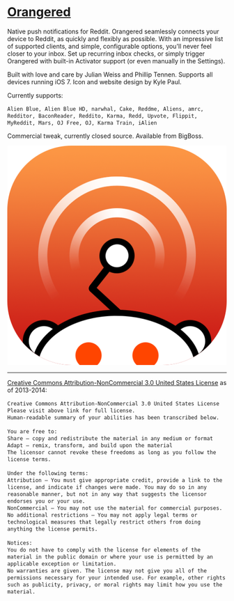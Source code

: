 [Orangered](http://insanj.com/orangered)
=======================

Native push notifications for Reddit. Orangered seamlessly connects your device to Reddit, as quickly and flexibly as possible. With an impressive list of supported clients, and simple, configurable options, you'll never feel closer to your inbox. Set up recurring inbox checks, or simply trigger Orangered with built-in Activator support (or even manually in the Settings).

Built with love and care by Julian Weiss and Phillip Tennen. Supports all devices running iOS 7. Icon and website design by Kyle Paul.

Currently supports:

	Alien Blue, Alien Blue HD, narwhal, Cake, Reddme, Aliens, amrc, Redditor, BaconReader, Reddito, Karma, Redd, Upvote, Flippit, MyReddit, Mars, OJ Free, OJ, Karma Train, iAlien

Commercial tweak, currently closed source. Available from BigBoss.

![](Icon.png)

---------------------------------------	
[Creative Commons Attribution-NonCommercial 3.0 United States License](http://creativecommons.org/licenses/by-nc/3.0/us/) as of 2013-2014:

	Creative Commons Attribution-NonCommercial 3.0 United States License
	Please visit above link for full license.
	Human-readable summary of your abilities has been transcribed below.
	
	You are free to:
	Share — copy and redistribute the material in any medium or format
	Adapt — remix, transform, and build upon the material
	The licensor cannot revoke these freedoms as long as you follow the license terms.
	
	Under the following terms:
	Attribution — You must give appropriate credit, provide a link to the license, and indicate if changes were made. You may do so in any reasonable manner, but not in any way that suggests the licensor endorses you or your use.
	NonCommercial — You may not use the material for commercial purposes.
	No additional restrictions — You may not apply legal terms or technological measures that legally restrict others from doing anything the license permits.
	
	Notices:
	You do not have to comply with the license for elements of the material in the public domain or where your use is permitted by an applicable exception or limitation.
	No warranties are given. The license may not give you all of the permissions necessary for your intended use. For example, other rights such as publicity, privacy, or moral rights may limit how you use the material.
